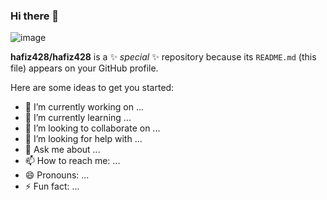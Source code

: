 ### Hi there 👋
![image](https://user-images.githubusercontent.com/97351785/150315536-6aafb4f2-bb9b-4c3f-9768-fae72a34fa5d.png)

**hafiz428/hafiz428** is a ✨ _special_ ✨ repository because its `README.md` (this file) appears on your GitHub profile.

Here are some ideas to get you started:

- 🔭 I’m currently working on ...
- 🌱 I’m currently learning ...
- 👯 I’m looking to collaborate on ...
- 🤔 I’m looking for help with ...
- 💬 Ask me about ...
- 📫 How to reach me: ...
- 😄 Pronouns: ...
- ⚡ Fun fact: ...

